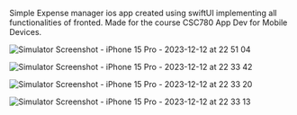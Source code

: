 Simple Expense manager ios app created using swiftUI implementing all functionalities of fronted. Made for the course CSC780 App Dev for Mobile Devices.

![Simulator Screenshot - iPhone 15 Pro - 2023-12-12 at 22 51 04](https://github.com/shailtp/ExpenseTracker/assets/58041124/46a2e314-c769-4b3a-9f93-37b0c53e6cdb)

![Simulator Screenshot - iPhone 15 Pro - 2023-12-12 at 22 33 42](https://github.com/shailtp/ExpenseTracker/assets/58041124/02bebd50-0701-4ba3-ba61-8ff7ed697c58)

![Simulator Screenshot - iPhone 15 Pro - 2023-12-12 at 22 33 20](https://github.com/shailtp/ExpenseTracker/assets/58041124/29548651-7e92-4025-9e15-824162c1d9ba)

![Simulator Screenshot - iPhone 15 Pro - 2023-12-12 at 22 33 13](https://github.com/shailtp/ExpenseTracker/assets/58041124/fe26ceb1-5185-4ad5-906e-3151bd68f2cd)




